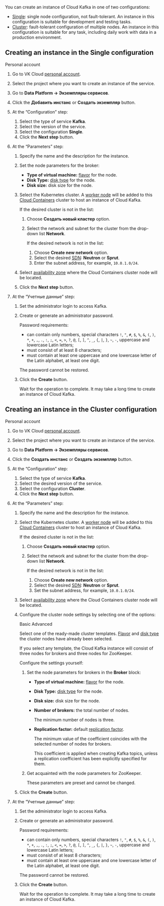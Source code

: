 You can create an instance of Cloud Kafka in one of two configurations:

- [Single](#creating_an_instance_in_the_single_configuration): single node configuration, not fault-tolerant. An instance in this configuration is suitable for development and testing tasks.
- [Cluster](#creating_an_instance_in_the_cluster_configuration): fault-tolerant configuration of multiple nodes. An instance in this configuration is suitable for any task, including daily work with data in a production environment.

## Creating an instance in the Single configuration

<tabs>
<tablist>
<tab>Personal account</tab>
</tablist>
<tabpanel>

1. Go to VK Cloud [personal account](https://msk.cloud.vk.com/app/en/).
1. Select the project where you want to create an instance of the service.
1. Go to **Data Platform → Экземпляры сервисов**.
1. Click the **Добавить инстанс** or **Создать экземпляр** button.
1. At the “Configuration” step:

   1. Select the type of service **Kafka**.
   1. Select the version of the service.
   1. Select the configuration **Single**.
   1. Click the **Next step** button.

1. At the “Parameters” step:

   1. Specify the name and the description for the instance.
   1. Set the node parameters for the broker:

      - **Type of virtual machine:** [flavor](/en/computing/iaas/concepts/about#flavors) for the node.
      - **Disk Type:** [disk type](/en/computing/iaas/concepts/about#disks_types_b7c586e) for the node.
      - **Disk size:** disk size for the node.

   1. Select the Kubernetes cluster. A [worker node](/en/kubernetes/k8s/concepts/architecture#cluster_topologies) will be added to this [Cloud Containers](/en/kubernetes/k8s) cluster to host an instance of Cloud Kafka.

      If the desired cluster is not in the list:

      1. Choose **Создать новый кластер** option.
      1. Select the network and subnet for the cluster from the drop-down list **Network**.

         If the desired network is not in the list:

         1. Choose **Create new network** option.
         1. Select the desired [SDN](/en/networks/vnet/concepts/architecture#sdns_used): **Neutron** or **Sprut**.
         1. Enter the subnet address, for example, `10.0.1.0/24`.

   1. Select [availability zone](/en/intro/start/architecture#availability_zones_567cfd7a) where the Cloud Containers cluster node will be located.
   1. Click the **Next step** button.

1. At the “Учетные данные” step:

   1. Set the administrator login to access Kafka.
   1. Create or generate an administrator password.

      Password requirements:

      - can contain only numbers, special characters `!`, `"`, `#`, `$`, `%`, `&`, `(`, `)`, `*`, `+`, `,`, `.`, `:`, `;`, `<`, `=`, `>`, `?`, `@`, `[`, `]`, `^`, `_`, `{`, `|`, `}`, `~`, `-`, uppercase and lowercase Latin letters;
      - must consist of at least 8 characters;
      - must contain at least one uppercase and one lowercase letter of the Latin alphabet, at least one digit.

      <err>

      The password cannot be restored.

      </err>

   1. Click the **Create** button.

      Wait for the operation to complete. It may take a long time to create an instance of Cloud Kafka.

</tabpanel>
</tabs>

## Creating an instance in the Cluster configuration

<tabs>
<tablist>
<tab>Personal account</tab>
</tablist>
<tabpanel>

1. Go to VK Cloud [personal account](https://msk.cloud.vk.com/app/en/).
1. Select the project where you want to create an instance of the service.
1. Go to **Data Platform → Экземпляры сервисов**.
1. Click the **Создать инстанс** or **Создать экземпляр** button.
1. At the “Configuration” step:

   1. Select the type of service **Kafka**.
   1. Select the desired version of the service.
   1. Select the configuration **Cluster**.
   1. Click the **Next step** button.

1. At the “Parameters” step:

   1. Specify the name and the description for the instance.
   1. Select the Kubernetes cluster. A [worker node](/en/kubernetes/k8s/concepts/architecture#cluster_topologies) will be added to this [Cloud Containers](/en/kubernetes/k8s) cluster to host an instance of Cloud Kafka.

      If the desired cluster is not in the list:

      1. Choose **Создать новый кластер** option.
      1. Select the network and subnet for the cluster from the drop-down list **Network**.

         If the desired network is not in the list:

         1. Choose **Create new network** option.
         1. Select the desired [SDN](/en/networks/vnet/concepts/architecture#sdns_used): **Neutron** or **Sprut**.
         1. Set the subnet address, for example, `10.0.1.0/24`.

   1. Select [availability zone](/en/intro/start/architecture#availability_zones_567cfd7a) where the Cloud Containers cluster node will be located.
   1. Configure the cluster node settings by selecting one of the options:

      <tabs>
      <tablist>
      <tab>Basic</tab>
      <tab>Advanced</tab>
      </tablist>
      <tabpanel>

      Select one of the ready-made cluster templates. [Flavor](/en/computing/iaas/concepts/about#flavors) and [disk type](/en/computing/iaas/concepts/about#disks_types_b7c586e) the cluster nodes have already been selected.

      If you select any template, the Cloud Kafka instance will consist of three nodes for brokers and three nodes for ZooKeeper.

      </tabpanel>
      <tabpanel>

      Configure the settings yourself:

      1. Set the node parameters for brokers in the **Broker** block:

         - **Type of virtual machine:** [flavor](/en/computing/iaas/concepts/about#flavors) for the node.
         - **Disk Type:** [disk type](/en/computing/iaas/concepts/about#disks_types_b7c586e) for the node.
         - **Disk size:** disk size for the node.
         - **Number of brokers:** the total number of nodes.

           The minimum number of nodes is three.

         - **Replication factor:** default [replication factor](https://kafka.apache.org/documentation/#intro_concepts_and_terms).

           The minimum value of the coefficient coincides with the selected number of nodes for brokers.

           This coefficient is applied when creating Kafka topics, unless a replication coefficient has been explicitly specified for them.

      1. Get acquainted with the node parameters for ZooKeeper.

         These parameters are preset and cannot be changed.

      </tabpanel>
      </tabs>

   1. Click the **Create** button.

1. At the “Учетные данные” step:

   1. Set the administrator login to access Kafka.
   1. Create or generate an administrator password.

      Password requirements:

      - can contain only numbers, special characters `!`, `"`, `#`, `$`, `%`, `&`, `(`, `)`, `*`, `+`, `,`, `.`, `:`, `;`, `<`, `=`, `>`, `?`, `@`, `[`, `]`, `^`, `_`, `{`, `|`, `}`, `~`, `-`, uppercase and lowercase Latin letters;
      - must consist of at least 8 characters;
      - must contain at least one uppercase and one lowercase letter of the Latin alphabet, at least one digit.

      <err>

      The password cannot be restored.

      </err>

   1. Click the **Create** button.

      Wait for the operation to complete. It may take a long time to create an instance of Cloud Kafka.

</tabpanel>
</tabs>
